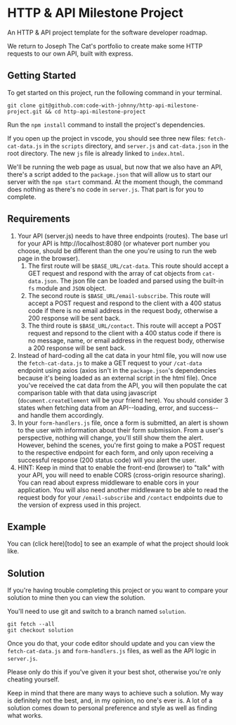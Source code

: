 # HTTP & API Milestone Project

An HTTP & API project template for the software developer roadmap.

We return to Joseph The Cat's portfolio to create make some HTTP requests to our own API, built with express.

## Getting Started

To get started on this project, run the following command in your terminal.

```
git clone git@github.com:code-with-johnny/http-api-milestone-project.git && cd http-api-milestone-project
```

Run the `npm install` command to install the project's dependencies.

If you open up the project in vscode, you should see three new files: `fetch-cat-data.js` in the `scripts` directory, and `server.js` and `cat-data.json` in the root directory. The new `js` file is already linked to `index.html`.

We'll be running the web page as usual, but now that we also have an API, there's a script added to the `package.json` that will allow us to start our server with the `npm start` command. At the moment though, the command does nothing as there's no code in `server.js`. That part is for you to complete.

## Requirements

1. Your API (server.js) needs to have three endpoints (routes). The base url for your API is http://localhost:8080 (or whatever port number you choose, should be different than the one you're using to run the web page in the browser).
   1. The first route will be `$BASE_URL/cat-data`. This route should accept a GET request and respond with the array of cat objects from `cat-data.json`. The json file can be loaded and parsed using the built-in `fs` module and `JSON` object.
   2. The second route is `$BASE_URL/email-subscribe`. This route will accept a POST request and respond to the client with a 400 status code if there is no email address in the request body, otherwise a 200 response will be sent back.
   3. The third route is `$BASE_URL/contact`. This route will accept a POST request and repsond to the client with a 400 status code if there is no message, name, or email address in the request body, otherwise a 200 response will be sent back.
2. Instead of hard-coding all the cat data in your html file, you will now use the `fetch-cat-data.js` to make a GET request to your `/cat-data` endpoint using axios (axios isn't in the `package.json`'s dependencies because it's being loaded as an external script in the html file). Once you've received the cat data from the API, you will then populate the cat comparison table with that data using javascript (`document.createElement` will be your friend here). You should consider 3 states when fetching data from an API--loading, error, and success--and handle them accordingly.
3. In your `form-handlers.js` file, once a form is submitted, an alert is shown to the user with information about their form submission. From a user's perspective, nothing will change, you'll still show them the alert. However, behind the scenes, you're first going to make a POST request to the respective endpoint for each form, and only upon receiving a successful response (200 status code) will you alert the user.
4. HINT: Keep in mind that to enable the front-end (browser) to "talk" with your API, you will need to enable CORS (cross-origin resource sharing). You can read about express middleware to enable cors in your application. You will also need another middleware to be able to read the request body for your `/email-subscribe` and `/contact` endpoints due to the version of express used in this project.

## Example

You can (click here)[todo] to see an example of what the project should look like.

## Solution

If you're having trouble completing this project or you want to compare your solution to mine then you can view the solution.

You'll need to use git and switch to a branch named `solution`.

```
git fetch --all
git checkout solution
```

Once you do that, your code editor should update and you can view the `fetch-cat-data.js` and `form-handlers.js` files, as well as the API logic in `server.js`.

Please only do this if you've given it your best shot, otherwise you're only cheating yourself.

Keep in mind that there are many ways to achieve such a solution. My way is definitely not the best, and, in my opinion, no one's ever is. A lot of a solution comes down to personal preference and style as well as finding what works.
